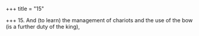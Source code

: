 +++
title = "15"

+++
15. And (to learn) the management of chariots and the use of the bow (is a further duty of the king),
